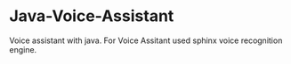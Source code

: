 # Java-Voice-Assistant
Voice assistant with java. For Voice Assitant used sphinx voice recognition engine.
